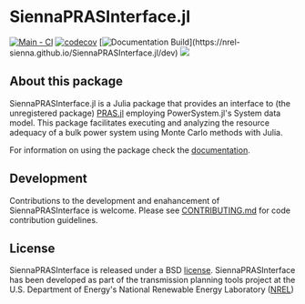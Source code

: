 # SiennaPRASInterface.jl

[![Main - CI](https://github.com/NREL-Sienna/SiennaPRASInterface.jl/actions/workflows/main-tests.yml/badge.svg)](https://github.com/NREL-Sienna/SiennaPRASInterface.jl/actions/workflows/main-tests.yml)
[![codecov](https://codecov.io/gh/NREL-Sienna/SiennaPRASInterface.jl/graph/badge.svg?token=AwsS9lNNSE)](https://codecov.io/gh/NREL-Sienna/SiennaPRASInterface.jl)
[![Documentation Build](https://github.com/NREL-Sienna/SiennaPRASInterface.jl/workflows/Documentation/badge.svg?)](https://nrel-sienna.github.io/SiennaPRASInterface.jl/dev)
[<img src="https://img.shields.io/badge/slack-@Sienna/SiennaPRASInterface-sienna.svg?logo=slack">](https://join.slack.com/t/nrel-sienna/shared_invite/zt-glam9vdu-o8A9TwZTZqqNTKHa7q3BpQ)

## About this package

SiennaPRASInterface.jl is a Julia package that provides an interface to (the unregistered package) [PRAS.jl](https://nrel.github.io/PRAS/) employing PowerSystem.jl's System data model. This package facilitates executing and analyzing the resource adequacy of a bulk power system using Monte Carlo methods with Julia.

For information on using the package check the [documentation]([https://nrel-sienna.github.io/PowerSystems.jl/dev/](https://nrel-sienna.github.io/SiennaPRASInterface.jl/dev)).

## Development

Contributions to the development and enahancement of SiennaPRASInterface is welcome. Please see [CONTRIBUTING.md](https://github.com/NREL-Sienna/SiennaPRASInterface.jl/blob/master/CONTRIBUTING.md) for code contribution guidelines.

## License

SiennaPRASInterface is released under a BSD [license](https://github.com/NREL/SiennaPRASInterface/blob/master/LICENSE). SiennaPRASInterface has been developed as part of the transmission planning tools project at the U.S. Department of Energy's National Renewable Energy Laboratory ([NREL](https://www.nrel.gov/))
